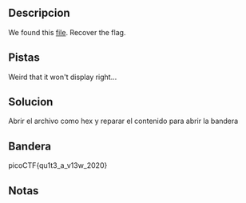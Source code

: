 ## Descripcion
We found this [file](https://mercury.picoctf.net/static/06a5e4ab22ba52cd66a038d51a6cc07b/tunn3l_v1s10n). Recover the flag.

## Pistas
Weird that it won't display right...

## Solucion
Abrir el archivo como hex y reparar el contenido para abrir la bandera

## Bandera
picoCTF{qu1t3_a_v13w_2020}

## Notas



